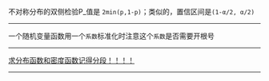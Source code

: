 不对称分布的双侧检验P\_值是 `2min(p,1-p)`；类似的，置信区间是`(1-α/2, α/2)`

---

一个随机变量函数用一个`系数`标准化时注意这个`系数`是否需要开根号

---

<u>求分布函数和密度函数记得分段！！！！</u>

---